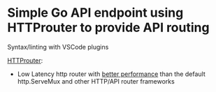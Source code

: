 # Simple Go API endpoint using HTTProuter to provide API routing

Syntax/linting with VSCode plugins

[HTTProuter](https://github.com/julienschmidt/httprouter):
 - Low Latency http router with [better performance](https://github.com/julienschmidt/go-http-routing-benchmark) than the default http.ServeMux and other HTTP/API router frameworks

